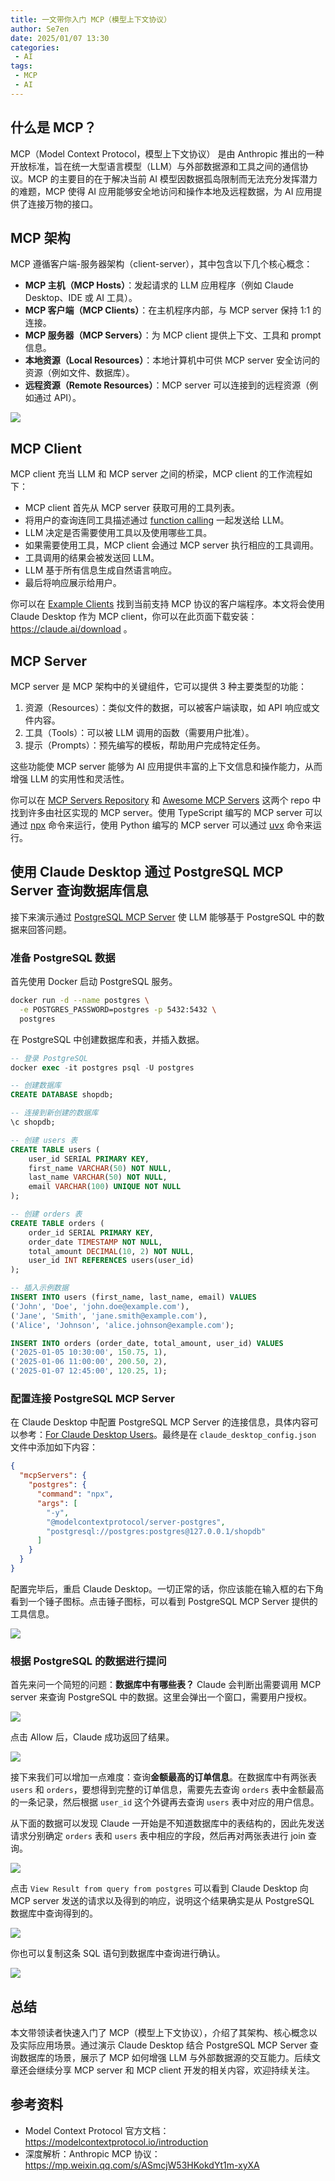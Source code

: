 ```yaml
---
title: 一文带你入门 MCP（模型上下文协议）
author: Se7en
date: 2025/01/07 13:30
categories:
 - AI
tags:
 - MCP
 - AI
---
```


## 什么是 MCP？

MCP（Model Context Protocol，模型上下文协议） 是由 Anthropic 推出的一种开放标准，旨在统一大型语言模型（LLM）与外部数据源和工具之间的通信协议。MCP 的主要目的在于解决当前 AI 模型因数据孤岛限制而无法充分发挥潜力的难题，MCP 使得 AI 应用能够安全地访问和操作本地及远程数据，为 AI 应用提供了连接万物的接口。

## MCP 架构

MCP 遵循客户端-服务器架构（client-server），其中包含以下几个核心概念：

- **MCP 主机（MCP Hosts）**：发起请求的 LLM 应用程序（例如 Claude Desktop、IDE 或 AI 工具）。
- **MCP 客户端（MCP Clients）**：在主机程序内部，与 MCP server 保持 1:1 的连接。
- **MCP 服务器（MCP Servers）**：为 MCP client 提供上下文、工具和 prompt 信息。
- **本地资源（Local Resources）**：本地计算机中可供 MCP server 安全访问的资源（例如文件、数据库）。
- **远程资源（Remote Resources）**：MCP server 可以连接到的远程资源（例如通过 API）。

![](https://chengzw258.oss-cn-beijing.aliyuncs.com/Article/202501071502607.png)


## MCP Client

MCP client 充当 LLM 和 MCP server 之间的桥梁，MCP client 的工作流程如下：

- MCP client 首先从 MCP server 获取可用的工具列表。
- 将用户的查询连同工具描述通过 [function calling](https://platform.openai.com/docs/guides/function-calling) 一起发送给 LLM。
- LLM 决定是否需要使用工具以及使用哪些工具。
- 如果需要使用工具，MCP client 会通过 MCP server 执行相应的工具调用。
- 工具调用的结果会被发送回 LLM。
- LLM 基于所有信息生成自然语言响应。
- 最后将响应展示给用户。

你可以在 [Example Clients](https://modelcontextprotocol.io/clients) 找到当前支持 MCP 协议的客户端程序。本文将会使用 Claude Desktop 作为 MCP client，你可以在此页面下载安装：https://claude.ai/download 。

## MCP Server

MCP server 是 MCP 架构中的关键组件，它可以提供 3 种主要类型的功能：

1. 资源（Resources）：类似文件的数据，可以被客户端读取，如 API 响应或文件内容。
2. 工具（Tools）：可以被 LLM 调用的函数（需要用户批准）。
3. 提示（Prompts）：预先编写的模板，帮助用户完成特定任务。

这些功能使 MCP server 能够为 AI 应用提供丰富的上下文信息和操作能力，从而增强 LLM 的实用性和灵活性。

你可以在 [MCP Servers Repository](https://github.com/modelcontextprotocol/servers) 和 [Awesome MCP Servers](https://github.com/punkpeye/awesome-mcp-servers) 这两个 repo 中找到许多由社区实现的 MCP server。使用 TypeScript 编写的 MCP server 可以通过 [npx](https://docs.npmjs.com/cli/v8/commands/npx) 命令来运行，使用 Python 编写的 MCP server 可以通过 [uvx](https://docs.astral.sh/uv/concepts/tools/) 命令来运行。

## 使用 Claude Desktop 通过 PostgreSQL MCP Server 查询数据库信息

接下来演示通过 [PostgreSQL MCP Server](https://github.com/modelcontextprotocol/servers/tree/main/src/postgres) 使 LLM 能够基于 PostgreSQL 中的数据来回答问题。

### 准备 PostgreSQL 数据

首先使用 Docker 启动 PostgreSQL 服务。

```bash
docker run -d --name postgres \
  -e POSTGRES_PASSWORD=postgres -p 5432:5432 \
  postgres
```

在 PostgreSQL 中创建数据库和表，并插入数据。

```sql
-- 登录 PostgreSQL
docker exec -it postgres psql -U postgres

-- 创建数据库
CREATE DATABASE shopdb;

-- 连接到新创建的数据库
\c shopdb;

-- 创建 users 表
CREATE TABLE users (
    user_id SERIAL PRIMARY KEY,
    first_name VARCHAR(50) NOT NULL,
    last_name VARCHAR(50) NOT NULL,
    email VARCHAR(100) UNIQUE NOT NULL
);

-- 创建 orders 表
CREATE TABLE orders (
    order_id SERIAL PRIMARY KEY,
    order_date TIMESTAMP NOT NULL,
    total_amount DECIMAL(10, 2) NOT NULL,
    user_id INT REFERENCES users(user_id)
);

-- 插入示例数据
INSERT INTO users (first_name, last_name, email) VALUES
('John', 'Doe', 'john.doe@example.com'),
('Jane', 'Smith', 'jane.smith@example.com'),
('Alice', 'Johnson', 'alice.johnson@example.com');

INSERT INTO orders (order_date, total_amount, user_id) VALUES
('2025-01-05 10:30:00', 150.75, 1),
('2025-01-06 11:00:00', 200.50, 2),
('2025-01-07 12:45:00', 120.25, 1);
```

### 配置连接 PostgreSQL MCP Server

在 Claude Desktop 中配置 PostgreSQL MCP Server 的连接信息，具体内容可以参考：[For Claude Desktop Users](https://modelcontextprotocol.io/quickstart/user)。最终是在 `claude_desktop_config.json` 文件中添加如下内容：

```json
{
  "mcpServers": {
    "postgres": {
      "command": "npx",
      "args": [
        "-y",
        "@modelcontextprotocol/server-postgres",
        "postgresql://postgres:postgres@127.0.0.1/shopdb"
      ]
    }
  }
}
```

配置完毕后，重启 Claude Desktop。一切正常的话，你应该能在输入框的右下角看到一个锤子图标。点击锤子图标，可以看到 PostgreSQL MCP Server 提供的工具信息。

![](https://chengzw258.oss-cn-beijing.aliyuncs.com/Article/202501071632927.png)


### 根据 PostgreSQL 的数据进行提问

首先来问一个简短的问题：**数据库中有哪些表？** Claude 会判断出需要调用 MCP server 来查询 PostgreSQL 中的数据。这里会弹出一个窗口，需要用户授权。

![](https://chengzw258.oss-cn-beijing.aliyuncs.com/Article/202501071636327.png)

点击 Allow 后，Claude 成功返回了结果。

![](https://chengzw258.oss-cn-beijing.aliyuncs.com/Article/202501071706654.png)

接下来我们可以增加一点难度：查询**金额最高的订单信息**。在数据库中有两张表 `users` 和 `orders`，要想得到完整的订单信息，需要先去查询 `orders` 表中金额最高的一条记录，然后根据 `user_id` 这个外键再去查询 `users` 表中对应的用户信息。 

从下面的数据可以发现 Claude 一开始是不知道数据库中的表结构的，因此先发送请求分别确定 `orders` 表和 `users` 表中相应的字段，然后再对两张表进行 join 查询。

![](https://chengzw258.oss-cn-beijing.aliyuncs.com/Article/202501071635588.png)


点击 `View Result from query from postgres` 可以看到 Claude Desktop 向 MCP server 发送的请求以及得到的响应，说明这个结果确实是从 PostgreSQL 数据库中查询得到的。

![](https://chengzw258.oss-cn-beijing.aliyuncs.com/Article/202501071637075.png)

你也可以复制这条 SQL 语句到数据库中查询进行确认。

![](https://chengzw258.oss-cn-beijing.aliyuncs.com/Article/202501071638683.png)

## 总结

本文带领读者快速入门了 MCP（模型上下文协议），介绍了其架构、核心概念以及实际应用场景。通过演示 Claude Desktop 结合 PostgreSQL MCP Server 查询数据库的场景，展示了 MCP 如何增强 LLM 与外部数据源的交互能力。后续文章还会继续分享 MCP server 和 MCP client 开发的相关内容，欢迎持续关注。


## 参考资料
- Model Context Protocol 官方文档：https://modelcontextprotocol.io/introduction
- 深度解析：Anthropic MCP 协议：https://mp.weixin.qq.com/s/ASmcjW53HKokdYt1m-xyXA
